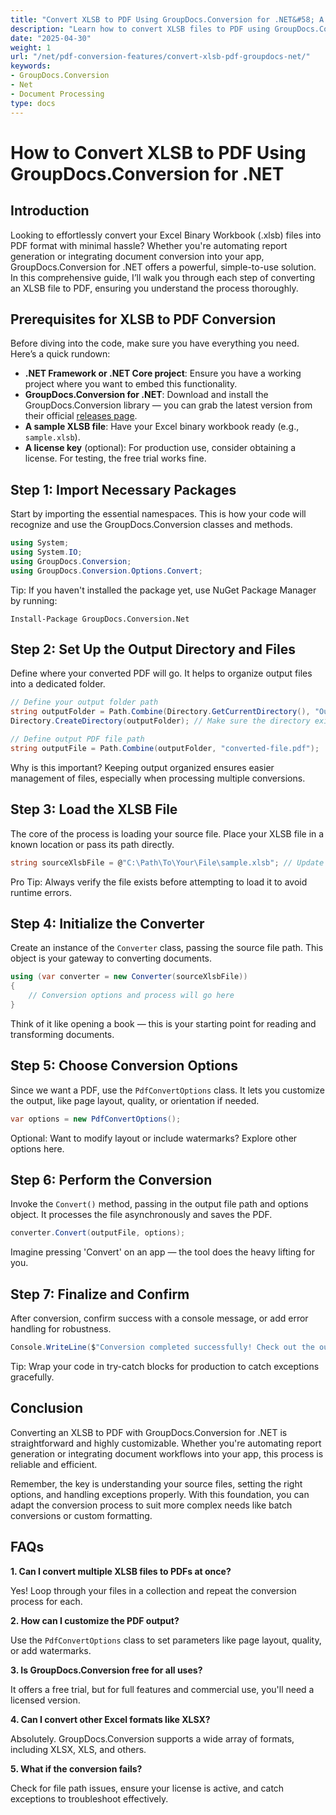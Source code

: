 ```yaml
---
title: "Convert XLSB to PDF Using GroupDocs.Conversion for .NET&#58; A Complete Guide"
description: "Learn how to convert XLSB files to PDF using GroupDocs.Conversion for .NET with this step-by-step guide. Ideal for professionals needing seamless file conversion."
date: "2025-04-30"
weight: 1
url: "/net/pdf-conversion-features/convert-xlsb-pdf-groupdocs-net/"
keywords:
- GroupDocs.Conversion
- Net
- Document Processing
type: docs
---
```

# How to Convert XLSB to PDF Using GroupDocs.Conversion for .NET

## Introduction

Looking to effortlessly convert your Excel Binary Workbook (.xlsb) files into PDF format with minimal hassle? Whether you're automating report generation or integrating document conversion into your app, GroupDocs.Conversion for .NET offers a powerful, simple-to-use solution. In this comprehensive guide, I’ll walk you through each step of converting an XLSB file to PDF, ensuring you understand the process thoroughly.

## Prerequisites for XLSB to PDF Conversion

Before diving into the code, make sure you have everything you need. Here’s a quick rundown:

- **.NET Framework or .NET Core project**: Ensure you have a working project where you want to embed this functionality.
- **GroupDocs.Conversion for .NET**: Download and install the GroupDocs.Conversion library — you can grab the latest version from their official [releases page](https://releases.groupdocs.com/conversion/net/).
- **A sample XLSB file**: Have your Excel binary workbook ready (e.g., `sample.xlsb`).
- **A license key** (optional): For production use, consider obtaining a license. For testing, the free trial works fine.

## Step 1: Import Necessary Packages

Start by importing the essential namespaces. This is how your code will recognize and use the GroupDocs.Conversion classes and methods.

```csharp
using System;
using System.IO;
using GroupDocs.Conversion;
using GroupDocs.Conversion.Options.Convert;
```

Tip: If you haven't installed the package yet, use NuGet Package Manager by running:

```
Install-Package GroupDocs.Conversion.Net
```

## Step 2: Set Up the Output Directory and Files

Define where your converted PDF will go. It helps to organize output files into a dedicated folder.

```csharp
// Define your output folder path
string outputFolder = Path.Combine(Directory.GetCurrentDirectory(), "Output");
Directory.CreateDirectory(outputFolder); // Make sure the directory exists

// Define output PDF file path
string outputFile = Path.Combine(outputFolder, "converted-file.pdf");
```

Why is this important? Keeping output organized ensures easier management of files, especially when processing multiple conversions.

## Step 3: Load the XLSB File

The core of the process is loading your source file. Place your XLSB file in a known location or pass its path directly.

```csharp
string sourceXlsbFile = @"C:\Path\To\Your\File\sample.xlsb"; // Update with your file path
```

Pro Tip: Always verify the file exists before attempting to load it to avoid runtime errors.

## Step 4: Initialize the Converter

Create an instance of the `Converter` class, passing the source file path. This object is your gateway to converting documents.

```csharp
using (var converter = new Converter(sourceXlsbFile))
{
    // Conversion options and process will go here
}
```

Think of it like opening a book — this is your starting point for reading and transforming documents.

## Step 5: Choose Conversion Options

Since we want a PDF, use the `PdfConvertOptions` class. It lets you customize the output, like page layout, quality, or orientation if needed.

```csharp
var options = new PdfConvertOptions();
```

Optional: Want to modify layout or include watermarks? Explore other options here.

## Step 6: Perform the Conversion

Invoke the `Convert()` method, passing in the output file path and options object. It processes the file asynchronously and saves the PDF.

```csharp
converter.Convert(outputFile, options);
```

Imagine pressing 'Convert' on an app — the tool does the heavy lifting for you.

## Step 7: Finalize and Confirm

After conversion, confirm success with a console message, or add error handling for robustness.

```csharp
Console.WriteLine($"Conversion completed successfully! Check out the output at: {outputFolder}");
```

Tip: Wrap your code in try-catch blocks for production to catch exceptions gracefully.

## Conclusion

Converting an XLSB to PDF with GroupDocs.Conversion for .NET is straightforward and highly customizable. Whether you're automating report generation or integrating document workflows into your app, this process is reliable and efficient.

Remember, the key is understanding your source files, setting the right options, and handling exceptions properly. With this foundation, you can adapt the conversion process to suit more complex needs like batch conversions or custom formatting.

## FAQs

**1. Can I convert multiple XLSB files to PDFs at once?**  

Yes! Loop through your files in a collection and repeat the conversion process for each.

**2. How can I customize the PDF output?**  

Use the `PdfConvertOptions` class to set parameters like page layout, quality, or add watermarks.

**3. Is GroupDocs.Conversion free for all uses?**  

It offers a free trial, but for full features and commercial use, you'll need a licensed version.

**4. Can I convert other Excel formats like XLSX?**  

Absolutely. GroupDocs.Conversion supports a wide array of formats, including XLSX, XLS, and others.

**5. What if the conversion fails?**  

Check for file path issues, ensure your license is active, and catch exceptions to troubleshoot effectively.
